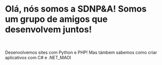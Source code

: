<h1>Olá, nós somos a SDNP&A! Somos um grupo de amigos que desenvolvem juntos!</h1>
<br>
<p>Desenvolvemos sites com Python e PHP! Mas támbem sabemos como criar aplicativos com C# e .NET_MAOI</p>


<!--
**SDNP3A/SDNP3A** is a ✨ _special_ ✨ repository because its `README.md` (this file) appears on your GitHub profile.

Here are some ideas to get you started:

- 🔭 I’m currently working on ...
- 🌱 I’m currently learning ...
- 👯 I’m looking to collaborate on ...
- 🤔 I’m looking for help with ...
- 💬 Ask me about ...
- 📫 How to reach me: ...
- 😄 Pronouns: ...
- ⚡ Fun fact: ...
-->
